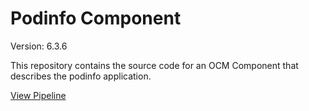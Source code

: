 # Podinfo Component

Version: 6.3.6

This repository contains the source code for an OCM Component that describes the podinfo application.

[View Pipeline](https://ci.ocm.dev/#/namespaces/tekton-pipelines/pipelineruns)
